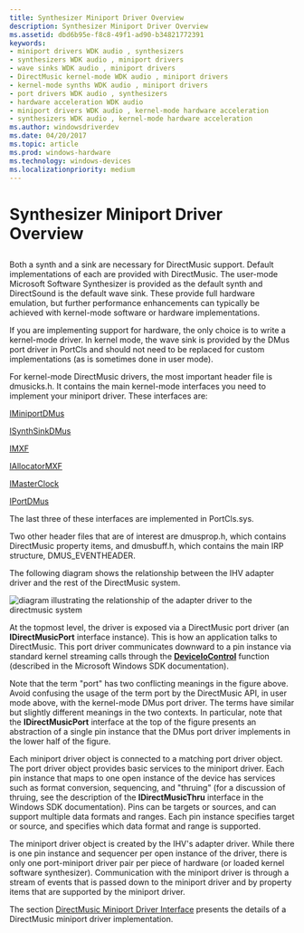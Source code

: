 ```yaml
---
title: Synthesizer Miniport Driver Overview
description: Synthesizer Miniport Driver Overview
ms.assetid: dbd6b95e-f8c8-49f1-ad90-b34821772391
keywords:
- miniport drivers WDK audio , synthesizers
- synthesizers WDK audio , miniport drivers
- wave sinks WDK audio , miniport drivers
- DirectMusic kernel-mode WDK audio , miniport drivers
- kernel-mode synths WDK audio , miniport drivers
- port drivers WDK audio , synthesizers
- hardware acceleration WDK audio
- miniport drivers WDK audio , kernel-mode hardware acceleration
- synthesizers WDK audio , kernel-mode hardware acceleration
ms.author: windowsdriverdev
ms.date: 04/20/2017
ms.topic: article
ms.prod: windows-hardware
ms.technology: windows-devices
ms.localizationpriority: medium
---
```


# Synthesizer Miniport Driver Overview


## <span id="synthesizer_miniport_driver_overview"></span><span id="SYNTHESIZER_MINIPORT_DRIVER_OVERVIEW"></span>


Both a synth and a sink are necessary for DirectMusic support. Default implementations of each are provided with DirectMusic. The user-mode Microsoft Software Synthesizer is provided as the default synth and DirectSound is the default wave sink. These provide full hardware emulation, but further performance enhancements can typically be achieved with kernel-mode software or hardware implementations.

If you are implementing support for hardware, the only choice is to write a kernel-mode driver. In kernel mode, the wave sink is provided by the DMus port driver in PortCls and should not need to be replaced for custom implementations (as is sometimes done in user mode).

For kernel-mode DirectMusic drivers, the most important header file is dmusicks.h. It contains the main kernel-mode interfaces you need to implement your miniport driver. These interfaces are:

[IMiniportDMus](https://msdn.microsoft.com/library/windows/hardware/ff536699)

[ISynthSinkDMus](https://msdn.microsoft.com/library/windows/hardware/ff537011)

[IMXF](https://msdn.microsoft.com/library/windows/hardware/ff536782)

[IAllocatorMXF](https://msdn.microsoft.com/library/windows/hardware/ff536491)

[IMasterClock](https://msdn.microsoft.com/library/windows/hardware/ff536696)

[IPortDMus](https://msdn.microsoft.com/library/windows/hardware/ff536879)

The last three of these interfaces are implemented in PortCls.sys.

Two other header files that are of interest are dmusprop.h, which contains DirectMusic property items, and dmusbuff.h, which contains the main IRP structure, DMUS\_EVENTHEADER.

The following diagram shows the relationship between the IHV adapter driver and the rest of the DirectMusic system.

![diagram illustrating the relationship of the adapter driver to the directmusic system](images/dmkmbig.png)

At the topmost level, the driver is exposed via a DirectMusic port driver (an **IDirectMusicPort** interface instance). This is how an application talks to DirectMusic. This port driver communicates downward to a pin instance via standard kernel streaming calls through the [**DeviceIoControl**](https://msdn.microsoft.com/library/windows/desktop/aa363216) function (described in the Microsoft Windows SDK documentation).

Note that the term "port" has two conflicting meanings in the figure above. Avoid confusing the usage of the term port by the DirectMusic API, in user mode above, with the kernel-mode DMus port driver. The terms have similar but slightly different meanings in the two contexts. In particular, note that the **IDirectMusicPort** interface at the top of the figure presents an abstraction of a single pin instance that the DMus port driver implements in the lower half of the figure.

Each miniport driver object is connected to a matching port driver object. The port driver object provides basic services to the miniport driver. Each pin instance that maps to one open instance of the device has services such as format conversion, sequencing, and "thruing" (for a discussion of thruing, see the description of the **IDirectMusicThru** interface in the Windows SDK documentation). Pins can be targets or sources, and can support multiple data formats and ranges. Each pin instance specifies target or source, and specifies which data format and range is supported.

The miniport driver object is created by the IHV's adapter driver. While there is one pin instance and sequencer per open instance of the driver, there is only one port-miniport driver pair per piece of hardware (or loaded kernel software synthesizer). Communication with the miniport driver is through a stream of events that is passed down to the miniport driver and by property items that are supported by the miniport driver.

The section [DirectMusic Miniport Driver Interface](directmusic-miniport-driver-interface.md) presents the details of a DirectMusic miniport driver implementation.

 

 




